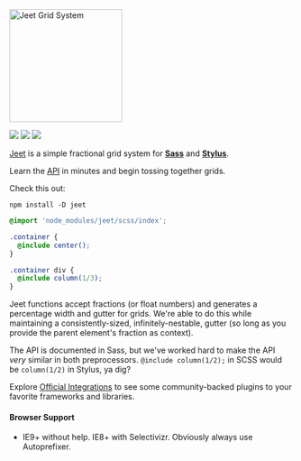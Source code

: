 <img width="200px" src="http://jeet.gs/dist/img/jeet-logo-color.svg" title="Jeet Grid System">

<a href="https://gitter.im/mojotech/jeet"><img src="https://img.shields.io/gitter/room/nwjs/nw.js.svg?maxAge=2592000?style=flat-square"></a>
<img src="https://img.shields.io/npm/v/jeet.svg">
<img src="http://img.shields.io/npm/dm/jeet.svg">

[Jeet](http://jeet.gs) is a simple fractional grid system for **[Sass](scss)** and **[Stylus](styl)**.

Learn the [API](docs) in minutes and begin tossing together grids.

Check this out:

```fish
npm install -D jeet
```

```scss
@import 'node_modules/jeet/scss/index';

.container {
  @include center();
}

.container div {
  @include column(1/3);
}
```

Jeet functions accept fractions (or float numbers) and generates a percentage width and gutter for grids. We're able to do this while maintaining a consistently-sized, infinitely-nestable, gutter (so long as you provide the parent element's fraction as context).

The API is documented in Sass, but we've worked hard to make the API *very* similar in both preprocessors. `@include column(1/2);` in SCSS would be `column(1/2)` in Stylus, ya dig?

Explore [Official Integrations](docs/integrations) to see some community-backed plugins to your favorite frameworks and libraries.

#### Browser Support

- IE9+ without help. IE8+ with Selectivizr. Obviously always use Autoprefixer.
